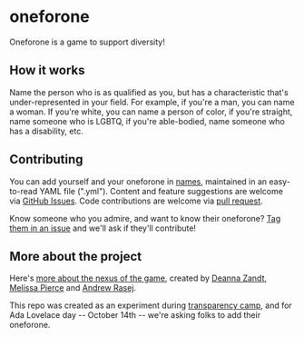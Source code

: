 oneforone
=========
Oneforone is a game to support diversity! 

How it works
---
Name the person who is as qualified as you, but has a characteristic that's under-represented in your field. For example, if you're a man, you can name a woman. If you're white, you can name a person of color, if you're straight, name someone who is LGBTQ, if you're able-bodied, name someone who has a disability, etc. 

Contributing
---
You can add yourself and your oneforone in [names](https://github.com/techladymafia/oneforone/blob/master/names.yml), maintained in an easy-to-read YAML file (".yml"). Content and feature suggestions are welcome via [GitHub Issues](https://github.com/techladymafia/oneforone/issues/new). Code contributions are welcome via [pull request](https://github.com/techladymafia/oneforone/compare).

Know someone who you admire, and want to know their oneforone? [Tag them in an issue](https://github.com/techladymafia/oneforone/issues/new) and we'll ask if they'll contribute!


More about the project
---
Here's [more about the nexus of the game](http://www.forbes.com/sites/deannazandt/2012/07/09/a-challenge-to-digital-influencers-join-the-one4one-game/), created by [Deanna Zandt](https://twitter.com/Deanna), [Melissa Pierce](https://twitter.com/melissapierce) and [Andrew Rasej](https://twitter.com/Rasiej).

This repo was created as an experiment during [transparency camp](http://transparencycamp.org/), and for Ada Lovelace day -- October 14th -- we're asking folks to add their oneforone.
